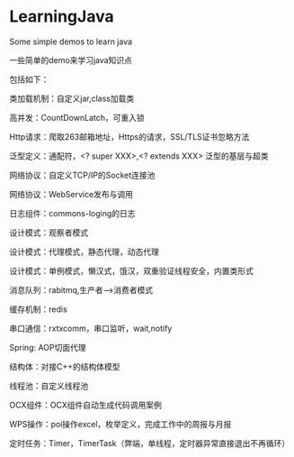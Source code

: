 # LearningJava
Some simple demos to learn java

一些简单的demo来学习java知识点

包括如下：

类加载机制：自定义jar,class加载类

高并发：CountDownLatch，可重入锁

Http请求：爬取263邮箱地址，Https的请求，SSL/TLS证书忽略方法

泛型定义：通配符，<? super XXX>,<? extends XXX> 泛型的基层与超类

网络协议：自定义TCP/IP的Socket连接池

网络协议：WebService发布与调用

日志组件：commons-loging的日志

设计模式：观察者模式

设计模式：代理模式，静态代理，动态代理

设计模式：单例模式，懒汉式，饿汉，双重验证线程安全，内置类形式

消息队列：rabitmq,生产者-->消费者模式

缓存机制：redis

串口通信：rxtxcomm，串口监听，wait,notify

Spring: AOP切面代理

结构体：对接C++的结构体模型

线程池：自定义线程池

OCX组件：OCX组件自动生成代码调用案例

WPS操作：poi操作excel，枚举定义，完成工作中的周报与月报

定时任务：Timer，TimerTask（弊端，单线程，定时器异常直接退出不再循环）




